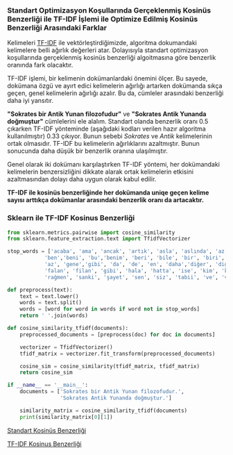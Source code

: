 ### Standart Optimizasyon Koşullarında Gerçeklenmiş Kosinüs Benzerliği ile TF-IDF İşlemi ile Optimize Edilmiş Kosinüs Benzerliği Arasındaki Farklar

Kelimeleri [TF-IDF](https://github.com/enesmanan/turkce-kitaplar/blob/main/Projelerle%20Yapay%20Zeka/Benzerlik_Algoritmalar%C4%B1/TF-IDF.ipynb) ile vektörleştirdiğimizde, algoritma dokumandaki kelimelere belli ağırlık değerleri atar. Dolayısıyla standart optimizasyon koşullarında gerçeklenmiş kosinüs benzerliği algoitmasına göre benzerlik oranında fark olacaktır.

TF-IDF işlemi, bir kelimenin dokümanlardaki önemini ölçer. Bu sayede, dokümana özgü ve ayırt edici kelimelerin ağırlığı artarken dokümanda sıkça geçen, genel kelimelerin ağırlığı azalır. Bu da, cümleler arasındaki benzerliği daha iyi yansıtır.

**"Sokrates bir Antik Yunan filozofudur"** ve **"Sokrates Antik Yunanda doğmuştur"** cümlelerini ele alalım. Standart olanda benzerlik oranı 0.5 çıkarken TF-IDF yönteminde (aşağıdaki kodları verilen hazır algoritma kullanılmıştır) 0.33 çıkıyor. Bunun sebebi *Sokrates* ve *Antik* kelimelerinin ortak olmasıdır. TF-IDF bu kelimelerin ağırlıklarını azaltmıştır. Bunun sonucunda daha düşük bir benzerlik oranına ulaşılmıştır.

Genel olarak iki dokümanı karşılaştırken TF-IDF yöntemi, her dokümandaki kelimelerin benzersizliğini dikkate alarak ortak kelimelerin etkisini azaltmasından dolayı daha uygun olarak kabul edilir. 

**TF-IDF ile kosinüs benzerliğinde her dokümanda uniqe geçen kelime sayısı arttıkça dokümanlar arasındaki benzerlik oranı da artacaktır.**

### Sklearn ile TF-IDF Kosinus Benzerliği 

```python
from sklearn.metrics.pairwise import cosine_similarity
from sklearn.feature_extraction.text import TfidfVectorizer

stop_words = ['acaba', 'ama', 'ancak', 'artık', 'asla', 'aslında', 'az', 'bana', 'bazen', 'bazı', 'belki',
            'ben','beni', 'bu','benim', 'beri', 'bile', 'bir', 'biri', 'birkaç', 'birçok', 'şey', 'daha',
            'az', 'gene','gibi', 'da', 'de', 'en', 'daha','diğer', 'diğeri' , 'diye', 'dolayı', 'fakat',
            'falan', 'filan', 'gibi', 'hala', 'hatta', 'ise', 'kim', 'kime', 'niye', 'oysa', 'pek',
            'rağmen', 'sanki', 'şayet', 'sen', 'siz', 'tabii', 've', 'veya', 'zira']

def preprocess(text):
    text = text.lower()
    words = text.split()
    words = [word for word in words if word not in stop_words]
    return ' '.join(words)

def cosine_similarity_tfidf(documents):
    preprocessed_documents = [preprocess(doc) for doc in documents]

    vectorizer = TfidfVectorizer()
    tfidf_matrix = vectorizer.fit_transform(preprocessed_documents)

    cosine_sim = cosine_similarity(tfidf_matrix, tfidf_matrix)
    return cosine_sim

if __name__ == '__main__':
    documents = ['Sokrates bir Antik Yunan filozofudur.',
                 'Sokrates Antik Yunanda doğmuştur.']

    similarity_matrix = cosine_similarity_tfidf(documents)
    print(similarity_matrix[0][1])
```

[Standart Kosinüs Benzerliği](https://github.com/enesmanan/turkce-kitaplar/blob/main/Projelerle%20Yapay%20Zeka/Benzerlik_Algoritmalar%C4%B1/cosine_similarity.py)

[TF-IDF Kosinus Benzerliği](https://github.com/enesmanan/turkce-kitaplar/blob/main/Projelerle%20Yapay%20Zeka/Benzerlik_Algoritmalar%C4%B1/cosine_similarity_tf_idf.py)

